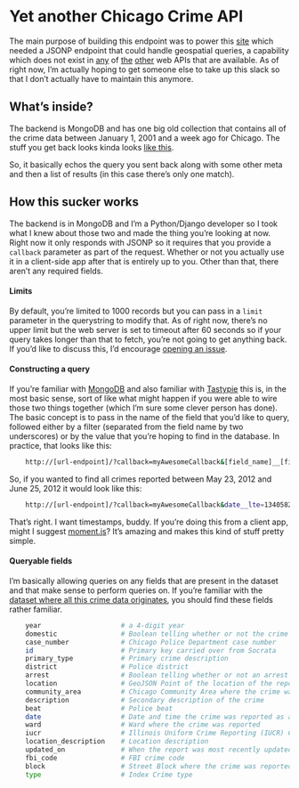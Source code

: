 # Yet another Chicago Crime API 

The main purpose of building this endpoint was to power this [site](http://www.crimearound.us) 
which needed a JSONP endpoint that could handle geospatial queries, a capability which does not 
exist in [any](https://data.cityofchicago.org/Public-Safety/Crimes-2001-to-present/ijzp-q8t2) 
of [the](http://api1.chicagopolice.org/clearpath/documentation) 
[other](https://github.com/newsapps/chicagocrime/blob/master/docs/api_docs.md) web APIs that are 
available. As of right now, I’m actually hoping to get someone else to take up this slack so that 
I don’t actually have to maintain this anymore.

## What’s inside?

The backend is MongoDB and has one big old collection that contains all of the crime data between January 1, 2001 
and a week ago for Chicago. The stuff you get back looks kinda looks [like this](https://github.com/evz/crimeapi/blob/master/sample-response.jsonp). 

So, it basically echos the query you sent back along with some other meta and then a list of results (in this case there’s only one match).

## How this sucker works

The backend is in MongoDB and I’m a Python/Django developer so I took what I knew about those two and 
made the thing you’re looking at now. Right now it only responds with JSONP so it requires that you provide 
a ``callback`` parameter as part of the request. Whether or not you actually use it in a client-side app after that 
is entirely up to you. Other than that, there aren’t any required fields. 

#### Limits

By default, you’re limited to 1000 records but you can pass in a ``limit`` parameter in the querystring to modify that. As of right now, there’s no upper limit but the web server is set to timeout after 60 seconds so if your query takes longer than that to fetch, you’re not going to get anything back. If you’d like to discuss this, I’d encourage [opening an issue](https://github.com/evz/crimeapi/issues). 

#### Constructing a query

If you’re familiar with [MongoDB](http://www.mongodb.org) and also familiar with [Tastypie](http://tastypieapi.org) this is, in the most basic sense, sort of like what might happen if you were able to wire those two things together (which I’m sure some clever person has done). The basic concept is to pass in the name of the field that you’d like to query, followed either by a filter (separated from the field name by two underscores) or by the value that you’re hoping to find in the database. In practice, that looks like this:

``` bash 
    http://[url-endpoint]/?callback=myAwesomeCallback&[field_name]__[filter]=[value]
```

So, if you wanted to find all crimes reported between May 23, 2012 and June 25, 2012 it would look like this:

``` bash 
    http://[url-endpoint]/?callback=myAwesomeCallback&date__lte=1340582400&date__gte=1337731200
```

That’s right. I want timestamps, buddy. If you’re doing this from a client app, might I suggest [moment.js](http://momentjs.com)? It’s amazing and makes this kind of stuff pretty simple.

#### Queryable fields

I’m basically allowing queries on any fields that are present in the dataset and that make sense to perform queries on. If you’re familiar with the [dataset where all this crime data originates](https://data.cityofchicago.org/Public-Safety/Crimes-2001-to-present/ijzp-q8t2), you should find these fields rather familiar. 

``` bash 
    year                    # a 4-digit year 
    domestic                # Boolean telling whether or not the crime was in a domestic setting
    case_number             # Chicago Police Department case number
    id                      # Primary key carried over from Socrata 
    primary_type            # Primary crime description
    district                # Police district
    arrest                  # Boolean telling whether or not an arrest was made
    location                # GeoJSON Point of the location of the reported crime
    community_area          # Chicago Community Area where the crime was reported
    description             # Secondary description of the crime
    beat                    # Police beat
    date                    # Date and time the crime was reported as a timestamp
    ward                    # Ward where the crime was reported
    iucr                    # Illinois Uniform Crime Reporting (IUCR) Codes
    location_description    # Location description
    updated_on              # When the report was most recently updated
    fbi_code                # FBI crime code
    block                   # Street Block where the crime was reported
    type                    # Index Crime type
```